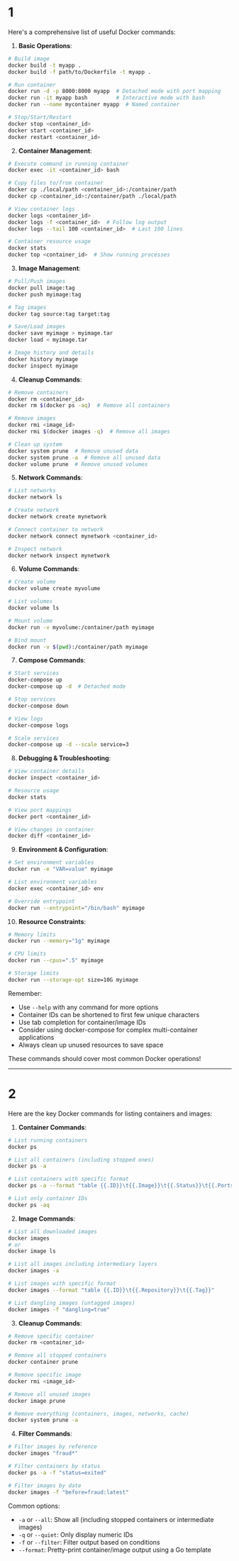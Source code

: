 # 1

Here's a comprehensive list of useful Docker commands:

1. **Basic Operations**:
```bash
# Build image
docker build -t myapp .
docker build -f path/to/Dockerfile -t myapp .

# Run container
docker run -d -p 8000:8000 myapp  # Detached mode with port mapping
docker run -it myapp bash         # Interactive mode with bash
docker run --name mycontainer myapp  # Named container

# Stop/Start/Restart
docker stop <container_id>
docker start <container_id>
docker restart <container_id>
```

2. **Container Management**:
```bash
# Execute command in running container
docker exec -it <container_id> bash

# Copy files to/from container
docker cp ./local/path <container_id>:/container/path
docker cp <container_id>:/container/path ./local/path

# View container logs
docker logs <container_id>
docker logs -f <container_id>  # Follow log output
docker logs --tail 100 <container_id>  # Last 100 lines

# Container resource usage
docker stats
docker top <container_id>  # Show running processes
```

3. **Image Management**:
```bash
# Pull/Push images
docker pull image:tag
docker push myimage:tag

# Tag images
docker tag source:tag target:tag

# Save/Load images
docker save myimage > myimage.tar
docker load < myimage.tar

# Image history and details
docker history myimage
docker inspect myimage
```

4. **Cleanup Commands**:
```bash
# Remove containers
docker rm <container_id>
docker rm $(docker ps -aq)  # Remove all containers

# Remove images
docker rmi <image_id>
docker rmi $(docker images -q)  # Remove all images

# Clean up system
docker system prune  # Remove unused data
docker system prune -a  # Remove all unused data
docker volume prune  # Remove unused volumes
```

5. **Network Commands**:
```bash
# List networks
docker network ls

# Create network
docker network create mynetwork

# Connect container to network
docker network connect mynetwork <container_id>

# Inspect network
docker network inspect mynetwork
```

6. **Volume Commands**:
```bash
# Create volume
docker volume create myvolume

# List volumes
docker volume ls

# Mount volume
docker run -v myvolume:/container/path myimage

# Bind mount
docker run -v $(pwd):/container/path myimage
```

7. **Compose Commands**:
```bash
# Start services
docker-compose up
docker-compose up -d  # Detached mode

# Stop services
docker-compose down

# View logs
docker-compose logs

# Scale services
docker-compose up -d --scale service=3
```

8. **Debugging & Troubleshooting**:
```bash
# View container details
docker inspect <container_id>

# Resource usage
docker stats

# View port mappings
docker port <container_id>

# View changes in container
docker diff <container_id>
```

9. **Environment & Configuration**:
```bash
# Set environment variables
docker run -e "VAR=value" myimage

# List environment variables
docker exec <container_id> env

# Override entrypoint
docker run --entrypoint="/bin/bash" myimage
```

10. **Resource Constraints**:
```bash
# Memory limits
docker run --memory="1g" myimage

# CPU limits
docker run --cpus=".5" myimage

# Storage limits
docker run --storage-opt size=10G myimage
```

Remember:
- Use `--help` with any command for more options
- Container IDs can be shortened to first few unique characters
- Use tab completion for container/image IDs
- Consider using docker-compose for complex multi-container applications
- Always clean up unused resources to save space

These commands should cover most common Docker operations!


--- 
# 2

Here are the key Docker commands for listing containers and images:

1. **Container Commands**:
```bash
# List running containers
docker ps

# List all containers (including stopped ones)
docker ps -a

# List containers with specific format
docker ps -a --format "table {{.ID}}\t{{.Image}}\t{{.Status}}\t{{.Ports}}"

# List only container IDs
docker ps -aq
```

2. **Image Commands**:
```bash
# List all downloaded images
docker images
# or
docker image ls

# List all images including intermediary layers
docker images -a

# List images with specific format
docker images --format "table {{.ID}}\t{{.Repository}}\t{{.Tag}}"

# List dangling images (untagged images)
docker images -f "dangling=true"
```

3. **Cleanup Commands**:
```bash
# Remove specific container
docker rm <container_id>

# Remove all stopped containers
docker container prune

# Remove specific image
docker rmi <image_id>

# Remove all unused images
docker image prune

# Remove everything (containers, images, networks, cache)
docker system prune -a
```

4. **Filter Commands**:
```bash
# Filter images by reference
docker images "fraud*"

# Filter containers by status
docker ps -a -f "status=exited"

# Filter images by date
docker images -f "before=fraud:latest"
```

Common options:
- `-a` or `--all`: Show all (including stopped containers or intermediate images)
- `-q` or `--quiet`: Only display numeric IDs
- `-f` or `--filter`: Filter output based on conditions
- `--format`: Pretty-print container/image output using a Go template
